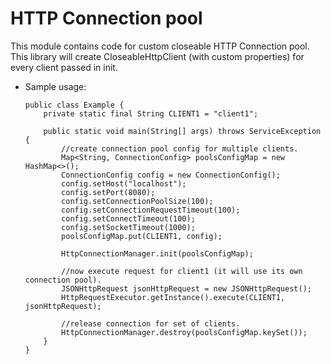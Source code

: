 # HTTP Connection pool

This module contains code for custom closeable HTTP Connection pool.
This library will create CloseableHttpClient (with custom properties) for every client passed in init. 

- Sample usage:
    ````
    public class Example {
        private static final String CLIENT1 = "client1";
    
        public static void main(String[] args) throws ServiceException {
            //create connection pool config for multiple clients.
            Map<String, ConnectionConfig> poolsConfigMap = new HashMap<>();
            ConnectionConfig config = new ConnectionConfig();
            config.setHost("localhost");
            config.setPort(8080);
            config.setConnectionPoolSize(100);
            config.setConnectionRequestTimeout(100);
            config.setConnectTimeout(100);
            config.setSocketTimeout(1000);
            poolsConfigMap.put(CLIENT1, config);
    
            HttpConnectionManager.init(poolsConfigMap);
    
            //now execute request for client1 (it will use its own connection pool).
            JSONHttpRequest jsonHttpRequest = new JSONHttpRequest();
            HttpRequestExecutor.getInstance().execute(CLIENT1, jsonHttpRequest);
    
            //release connection for set of clients.
            HttpConnectionManager.destroy(poolsConfigMap.keySet());
        }
    }